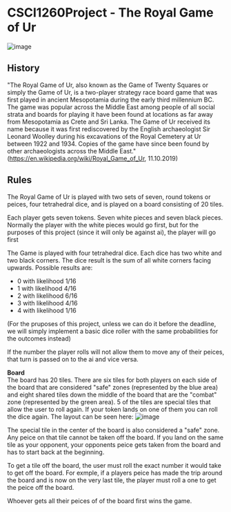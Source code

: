 # CSCI1260Project - The Royal Game of Ur

![image](https://user-images.githubusercontent.com/50677289/68560332-ae630680-040e-11ea-84c0-c0090c555173.png)

## History 
"The Royal Game of Ur, also known as the Game of Twenty Squares or simply the Game of Ur, is a two-player strategy race board game that was first played in ancient Mesopotamia during the early third millennium BC. The game was popular across the Middle East among people of all social strata and boards for playing it have been found at locations as far away from Mesopotamia as Crete and Sri Lanka. The Game of Ur received its name because it was first rediscovered by the English archaeologist Sir Leonard Woolley during his excavations of the Royal Cemetery at Ur between 1922 and 1934. Copies of the game have since been found by other archaeologists across the Middle East."
(https://en.wikipedia.org/wiki/Royal_Game_of_Ur, 11.10.2019)

## Rules
The Royal Game of Ur is played with two sets of seven, round tokens or peices, four tetrahedral dice, and is played on a board consisting of 20 tiles.
  
Each player gets seven tokens. Seven white pieces and seven black pieces. Normally the player with the white pieces would go first, but for the purposes of this project (since it will only be against ai), the player will go first

The Game is played with four tetrahedral dice. Each dice has two white and two black corners. The dice result is the sum of all white corners facing upwards. Possible results are:
- 0 with likelihood 1/16
- 1 with likelihood 4/16
- 2 with likelihood 6/16
- 3 with likelihood 4/16
- 4 with likelihood 1/16

(For the pruposes of this project, unless we can do it before the deadline, we will simply implement a basic dice roller with the same probabilities for the outcomes instead)

If the number the player rolls will not allow them to move any of their peices, that turn is passed on to the ai and vice versa.

**Board**  
The board has 20 tiles. There are six tiles for both players on each side of the board that are considered "safe" zones (represented by the blue area) and eight shared tiles down the middle of the board that are the "combat" zone (represented by the green area). 5 of the tiles are special tiles that allow the user to roll again. If your token lands on one of them you can roll the dice again. The layout can be seen here:
![image](https://user-images.githubusercontent.com/50677289/68560412-e9fdd080-040e-11ea-93ee-a39fde062ab7.png)

The special tile in the center of the board is also considered a "safe" zone. Any peice on that tile cannot be taken off the board. If you land on the same tile as your opponent, your opponents peice gets taken from the board and has to start back at the beginning.

To get a tile off the board, the user must roll the exact number it would take to get off the board. For exmple, if a players peice has made the trip around the board and is now on the very last tile, the player must roll a one to get the peice off the board. 

Whoever gets all their peices of of the board first wins the game.
